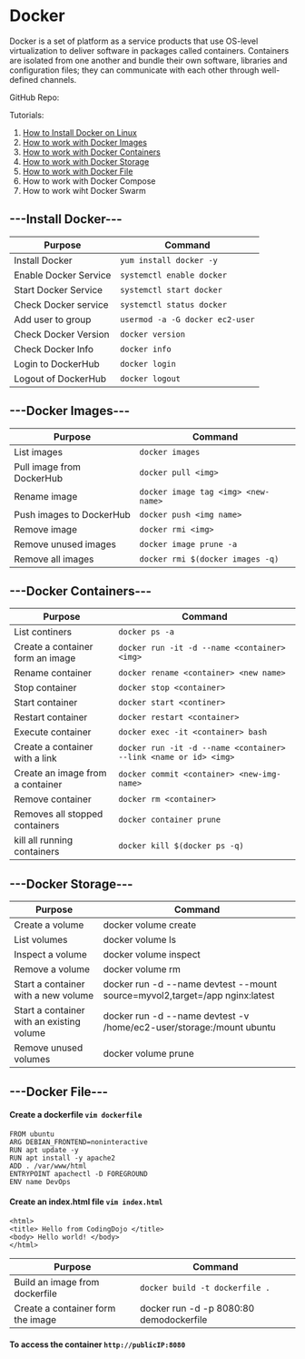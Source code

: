 # Docker
Docker is a set of platform as a service products that use OS-level virtualization to deliver software in packages called containers. Containers are isolated from one another and bundle their own software, libraries and configuration files; they can communicate with each other through well-defined channels.

GitHub Repo: 

Tutorials:
1. [How to Install Docker on Linux](https://github.com/MohammedHousa/Docker/blob/main/README.md#---install-docker---)
2. [How to work with Docker Images](https://github.com/MohammedHousa/Docker/blob/main/README.md#---docker-images---)
3. [How to work with Docker Containers](https://github.com/MohammedHousa/Docker/blob/main/README.md#---docker-containers---)
4. [How to work with Docker Storage](https://github.com/MohammedHousa/Docker/blob/main/README.md#---docker-storage---)
6. [How to work with Docker File](https://github.com/MohammedHousa/Docker/blob/main/README.md#---docker-file---)
7. How to work with Docker Compose
8. How to work wiht Docker Swarm


## ---Install Docker---

| Purpose | Command |
| --- | --- |
| Install Docker | ```yum install docker -y``` |
| Enable Docker Service | ```systemctl enable docker``` |
| Start Docker Service | ```systemctl start docker``` |
| Check Docker service | ```systemctl status docker``` |
| Add user to group | ```usermod -a -G docker ec2-user``` |
| Check Docker Version | ```docker version``` |
| Check Docker Info | ```docker info``` |
| Login to DockerHub | ```docker login```|
| Logout of DockerHub| ```docker logout```|



## ---Docker Images---
| Purpose | Command |
| --- | --- |
| List images | ```docker images``` |
| Pull image from DockerHub | ```docker pull <img>``` |
| Rename image | ```docker image tag <img> <new-name>``` |
| Push images to DockerHub | ```docker push <img name>``` |
| Remove image | ```docker rmi <img>``` |
| Remove unused images | ```docker image prune -a``` |
| Remove all images | ```docker rmi $(docker images -q)```|


## ---Docker Containers---
| Purpose | Command |
| --- | --- |
| List continers | ```docker ps -a``` |
| Create a container form an image | ```docker run -it -d --name <container> <img>``` |
| Rename container | ```docker rename <container> <new name>``` |
| Stop container | ```docker stop <container>``` |
| Start container | ```docker start <continer>``` |
| Restart container | ```docker restart <container>``` |
| Execute container | ```docker exec -it <container> bash``` |
| Create a container with a link | ```docker run -it -d --name <container> --link <name or id> <img>``` |
| Create an image from a container | ```docker commit <container> <new-img-name>``` |
| Remove container | ```docker rm <container>``` |
| Removes all stopped containers | ```docker container prune``` |
| kill all running containers | ```docker kill $(docker ps -q)``` |


## ---Docker Storage---
| Purpose | Command |
| --- | --- |
| Create a volume | docker volume create <vol name> |
| List volumes | docker volume ls |
| Inspect a volume | docker volume inspect <vol name> |
| Remove a volume | docker volume rm <vol name> |
| Start a container with a new volume | docker run -d --name devtest --mount source=myvol2,target=/app nginx:latest |
| Start a container with an existing volume | docker run -d --name devtest -v /home/ec2-user/storage:/mount ubuntu |
| Remove unused volumes| docker volume prune|

## ---Docker File---
#### Create a dockerfile ```vim dockerfile```
```
FROM ubuntu
ARG DEBIAN_FRONTEND=noninteractive
RUN apt update -y
RUN apt install -y apache2
ADD . /var/www/html
ENTRYPOINT apachectl -D FOREGROUND
ENV name DevOps 
```
  
#### Create an index.html file ```vim index.html```
```
<html>
<title> Hello from CodingDojo </title>
<body> Hello world! </body>
</html>
```
| Purpose | Command |
| --- | --- |
| Build an image from dockerfile| ```docker build -t dockerfile . ``` |
| Create a container form the image | docker run -d -p 8080:80 demodockerfile |

#### To access the container ```http://publicIP:8080```




















